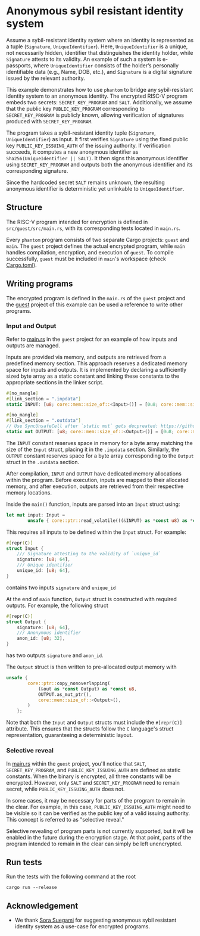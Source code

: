 # Anonymous sybil resistant identity system

Assume a sybil-resistant identity system where an identity is represented as a tuple (`Signature`, `UniqueIdentifier`). Here, `UniqueIdentifier` is a unique, not necessarily hidden, identifier that distinguishes the identity holder, while `Signature` attests to its validity. An example of such a system is e-passports, where `UniqueIdentifier` consists of the holder’s personally identifiable data (e.g., Name, DOB, etc.), and `Signature` is a digital signature issued by the relevant authority.  

This example demonstrates how to use `phantom` to bridge any sybil-resistant identity system to an anonymous identity. The encrypted RISC-V program embeds two secrets: `SECRET_KEY_PROGRAM` and `SALT`. Additionally, we assume that the public key `PUBLIC_KEY_PROGRAM` corresponding to `SECRET_KEY_PROGRAM` is publicly known, allowing verification of signatures produced with `SECRET_KEY_PROGRAM`.  

The program takes a sybil-resistant identity tuple (`Signature`, `UniqueIdentifier`) as input. It first verifies `Signature` using the fixed public key `PUBLIC_KEY_ISSUING_AUTH` of the issuing authority. If verification succeeds, it computes a new anonymous identifier as `Sha256(UniqueIdentifier || SALT)`. It then signs this anonymous identifier using `SECRET_KEY_PROGRAM` and outputs both the anonymous identifier and its corresponding signature.  

Since the hardcoded secret `SALT` remains unknown, the resulting anonymous identifier is deterministic yet unlinkable to `UniqueIdentifier`.

## Structure

The RISC-V program intended for encryption is defined in `src/guest/src/main.rs`, with its corresponding tests located in `main.rs`.  

Every `phantom` program consists of two separate Cargo projects: `guest` and `main`. The `guest` project defines the actual encrypted program, while `main` handles compilation, encryption, and execution of `guest`. To compile successfully, `guest` must be included in `main`'s workspace (check [Cargo.toml](./Cargo.toml)).

## Writing programs

The encrypted program is defined in the `main.rs` of the `guest` project and the [guest](./src/guest/src/main.rs) project of this example can be used a reference to write other programs.

### Input and Output

Refer to [main.rs](./src/guest/src/main.rs) in the `guest` project for an example of how inputs and outputs are managed.  

Inputs are provided via memory, and outputs are retrieved from a predefined memory section. This approach reserves a dedicated memory space for inputs and outputs. It is implemented by declaring a sufficiently sized byte array as a static constant and linking these constants to the appropriate sections in the linker script.

```rust
#[no_mangle]
#[link_section = ".inpdata"]
static INPUT: [u8; core::mem::size_of::<Input>()] = [0u8; core::mem::size_of::<Input>()];

#[no_mangle]
#[link_section = ".outdata"]
// Use SyncUnsafeCell after `static mut` gets decpreated: https://github.com/rust-lang/rust/issues/95439
static mut OUTPUT: [u8; core::mem::size_of::<Output>()] = [0u8; core::mem::size_of::<Output>()];
```

The `INPUT` constant reserves space in memory for a byte array matching the size of the `Input` struct, placing it in the `.inpdata` section. Similarly, the `OUTPUT` constant reserves space for a byte array corresponding to the `Output` struct in the `.outdata` section.  

After compilation, `INPUT` and `OUTPUT` have dedicated memory allocations within the program. Before execution, inputs are mapped to their allocated memory, and after execution, outputs are retrieved from their respective memory locations.

Inside the `main()` function, inputs are parsed into an `Input` struct using:  

```rust
let mut input: Input =
        unsafe { core::ptr::read_volatile(((&INPUT) as *const u8) as *const Input) };

```

This requires all inputs to be defined within the `Input` struct. For example:  

```rust
#[repr(C)]
struct Input {
    /// Signature attesting to the validity of `unique_id`
    signature: [u8; 64],
    /// Unique identifier
    unique_id: [u8; 64],
}
```

contains two inputs `signature` and `unique_id`

At the end of `main` function, `Output` struct is constructed with required outputs. For example, the following struct

```rust
#[repr(C)]
struct Output {
    signature: [u8; 64],
    /// Anonymous identifier
    anon_id: [u8; 32],
}
```

has two outputs `signature` and `anon_id`.

The `Output` struct is then written to pre-allocated output memory with

```rust
unsafe {
        core::ptr::copy_nonoverlapping(
            (&out as *const Output) as *const u8,
            OUTPUT.as_mut_ptr(),
            core::mem::size_of::<Output>(),
        )
    };
```

Note that both the `Input` and `Output` structs must include the `#[repr(C)]` attribute. This ensures that the structs follow the `C` language's struct representation, guaranteeing a deterministic layout.

### Selective reveal

In [main.rs](./src/guest/src/main.rs) within the `guest` project, you'll notice that `SALT`, `SECRET_KEY_PROGRAM`, and `PUBLIC_KEY_ISSUING_AUTH` are defined as static constants. When the binary is encrypted, all three constants will be encrypted. However, only `SALT` and `SECRET_KEY_PROGRAM` need to remain secret, while `PUBLIC_KEY_ISSUING_AUTH` does not.  

In some cases, it may be necessary for parts of the program to remain in the clear. For example, in this case, `PUBLIC_KEY_ISSUING_AUTH` might need to be visible so it can be verified as the public key of a valid issuing authority. This concept is referred to as "selective reveal."

Selective revealing of program parts is not currently supported, but it will be enabled in the future during the encryption stage. At that point, parts of the program intended to remain in the clear can simply be left unencrypted.

## Run tests

Run the tests with the following command at the root

```
cargo run --release
```

## Acknowledgement

-   We thank [Sora Suegami](https://github.com/SoraSuegami) for suggesting anonymous sybil resistant identity system as a use-case for encrypted programs.
